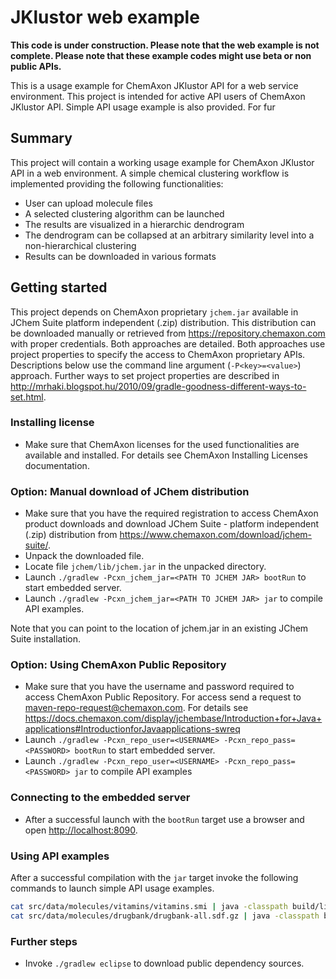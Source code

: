 JKlustor web example
====================

**This code is under construction. Please note that the web example is not complete. Please note that these example codes might use beta or non public APIs.**

This is a usage example for ChemAxon JKlustor API for a web service environment. This project is intended for active API users of ChemAxon JKlustor API. Simple API usage example is also provided. For fur


Summary
-------

This project will contain a working usage example for ChemAxon JKlustor API in a web environment. A simple chemical clustering workflow is implemented providing the following functionalities:

  - User can upload molecule files
  - A selected clustering algorithm can be launched
  - The results are visualized in a hierarchic dendrogram
  - The dendrogram can be collapsed at an arbitrary similarity level into a non-hierarchical clustering
  - Results can be downloaded in various formats


Getting started
---------------

This project depends on ChemAxon proprietary `jchem.jar` available in JChem Suite platform independent (.zip) distribution. This distribution can be downloaded manually or retrieved from https://repository.chemaxon.com with proper credentials. Both approaches are detailed. Both approaches use project properties to specify the access to ChemAxon proprietary APIs. Descriptions below use the command line argument (`-P<key>=<value>`) approach. Further ways to set project properties are described in <http://mrhaki.blogspot.hu/2010/09/gradle-goodness-different-ways-to-set.html>.


### Installing license

  - Make sure that ChemAxon licenses for the used functionalities are available and installed. For details see ChemAxon Installing Licenses documentation.

### Option: Manual download of JChem distribution

  - Make sure that you have the required registration to access ChemAxon product downloads and download JChem Suite - platform independent (.zip) distribution from https://www.chemaxon.com/download/jchem-suite/.
  - Unpack the downloaded file.
  - Locate file `jchem/lib/jchem.jar` in the unpacked directory.
  - Launch `./gradlew -Pcxn_jchem_jar=<PATH TO JCHEM JAR> bootRun` to start embedded server.
  - Launch `./gradlew -Pcxn_jchem_jar=<PATH TO JCHEM JAR> jar` to compile API examples.

Note that you can point to the location of jchem.jar in an existing JChem Suite installation.

### Option: Using ChemAxon Public Repository

  - Make sure that you have the username and password required to access ChemAxon Public Repository. For access send a request to maven-repo-request@chemaxon.com. For details see https://docs.chemaxon.com/display/jchembase/Introduction+for+Java+applications#IntroductionforJavaapplications-swreq
  - Launch `./gradlew -Pcxn_repo_user=<USERNAME> -Pcxn_repo_pass=<PASSWORD> bootRun` to start embedded server.
  - Launch `./gradlew -Pcxn_repo_user=<USERNAME> -Pcxn_repo_pass=<PASSWORD> jar` to compile API examples

### Connecting to the embedded server

  - After a successful launch with the `bootRun` target use a browser and open <http://localhost:8090>.

### Using API examples

After a successful compilation with the `jar` target invoke the following commands to launch simple API usage examples.

```` bash
cat src/data/molecules/vitamins/vitamins.smi | java -classpath build/libs/jklustor-web-example-0.0.1-SNAPSHOT.jar com.chemaxon.clustering.examples.SphexExample
cat src/data/molecules/drugbank/drugbank-all.sdf.gz | java -classpath build/libs/jklustor-web-example-0.0.1-SNAPSHOT.jar com.chemaxon.clustering.examples.HierarchicClusteringExample
````

### Further steps

  - Invoke `./gradlew eclipse` to download public dependency sources.
